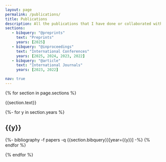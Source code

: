 ```yaml
---
layout: page
permalink: /publications/
title: Publications
description: All the publications that I have done or collaborated with. (†:Equal contribution)
sections:
   - bibquery: "@preprints"
     text: "Preprints"
     years: [2025]
   - bibquery: "@inproceedings"
     text: "International Conferences"
     years: [2025, 2024, 2023, 2022]
   - bibquery: "@article"
     text: "International Journals"
     years: [2023, 2022]

nav: true
---
```


<!-- _pages/publications.md -->
 
 <div class="publications">
 
 {% for section in page.sections %}
 
   <a id="{{section.text}}"></a>
   <p class="bibtitle">{{section.text}}</p>
 
   {%- for y in section.years %}
    <h2 class="year">{{y}}</h2>
     {%- bibliography -f papers -q {{section.bibquery}}[year={{y}}] -%}
   {% endfor %}
 
 {% endfor %}